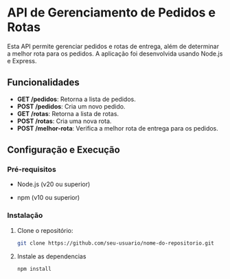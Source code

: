 # API de Gerenciamento de Pedidos e Rotas

Esta API permite gerenciar pedidos e rotas de entrega, além de determinar a melhor rota para os pedidos. A aplicação foi desenvolvida usando Node.js e Express.

## Funcionalidades

- **GET /pedidos**: Retorna a lista de pedidos.
- **POST /pedidos**: Cria um novo pedido.
- **GET /rotas**: Retorna a lista de rotas.
- **POST /rotas**: Cria uma nova rota.
- **POST /melhor-rota**: Verifica a melhor rota de entrega para os pedidos.

## Configuração e Execução

### Pré-requisitos

- Node.js (v20 ou superior)

- npm (v10 ou superior)

### Instalação

1. Clone o repositório:

   ```bash
   git clone https://github.com/seu-usuario/nome-do-repositorio.git

2. Instale as dependencias 

    ```bash
    npm install

